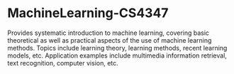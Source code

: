 # MachineLearning-CS4347
Provides systematic introduction to machine learning, covering basic theoretical as well as practical aspects of the use of machine learning methods. Topics include learning theory, learning methods, recent learning models, etc. Application examples include multimedia information retrieval, text recognition, computer vision, etc.
